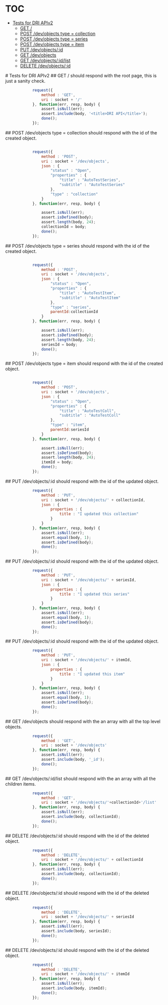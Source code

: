 # TOC
   - [Tests for DRI APIv2](#tests-for-dri-apiv2)
     - [GET /](#tests-for-dri-apiv2-get-)
     - [POST /dev/objects type = collection](#tests-for-dri-apiv2-post-devobjects-type--collection)
     - [POST /dev/objects type = series](#tests-for-dri-apiv2-post-devobjects-type--series)
     - [POST /dev/objects type = item](#tests-for-dri-apiv2-post-devobjects-type--item)
     - [PUT /dev/objects/:id](#tests-for-dri-apiv2-put-devobjectsid)
     - [GET /dev/objects](#tests-for-dri-apiv2-get-devobjects)
     - [GET /dev/objects/:id/list](#tests-for-dri-apiv2-get-devobjectsidlist)
     - [DELETE /dev/objects/:id](#tests-for-dri-apiv2-delete-devobjectsid)
<a name="" />
 
<a name="tests-for-dri-apiv2" />
# Tests for DRI APIv2
<a name="tests-for-dri-apiv2-get-" />
## GET /
should respond with the root page, this is just a sanity check.

```js
			request({
				method : 'GET',
				uri : socket + '/'
			}, function(err, resp, body) {
				assert.isNull(err);
				assert.include(body, '<title>DRI API</title>');
				done();
			});
```

<a name="tests-for-dri-apiv2-post-devobjects-type--collection" />
## POST /dev/objects type = collection
should respond with the id of the created object.

```js

			request({
				method : 'POST',
				uri : socket + '/dev/objects',
				json : {
					"status" : "Open",
					"properties" : {
						"title" : "AutoTestSeries",
						"subtitle" : "AutoTestSeries"
					},
					"type" : "collection"
				}
			}, function(err, resp, body) {

				assert.isNull(err);
				assert.isDefined(body);
				assert.length(body, 24);
				collectionId = body;
				done();
			});
```

<a name="tests-for-dri-apiv2-post-devobjects-type--series" />
## POST /dev/objects type = series
should respond with the id of the created object.

```js

			request({
				method : 'POST',
				uri : socket + '/dev/objects',
				json : {
					"status" : "Open",
					"properties" : {
						"title" : "AutoTestItem",
						"subtitle" : "AutoTestItem"
					},
					"type" : "series",
					parentId:collectionId
				}
			}, function(err, resp, body) {

				assert.isNull(err);
				assert.isDefined(body);
				assert.length(body, 24);
				seriesId = body;
				done();
			});
```

<a name="tests-for-dri-apiv2-post-devobjects-type--item" />
## POST /dev/objects type = item
should respond with the id of the created object.

```js

			request({
				method : 'POST',
				uri : socket + '/dev/objects',
				json : {
					"status" : "Open",
					"properties" : {
						"title" : "AutoTestColl",
						"subtitle" : "AutoTestColl"
					},
					"type" : "item",
					parentId:seriesId
				}
			}, function(err, resp, body) {

				assert.isNull(err);
				assert.isDefined(body);
				assert.length(body, 24);
				itemId = body;
				done();
			});
```

<a name="tests-for-dri-apiv2-put-devobjectsid" />
## PUT /dev/objects/:id
should respond with the id of the updated object.

```js
			request({
				method : 'PUT',
				uri : socket + '/dev/objects/' + collectionId,
				json : {
					properties : {
						title : "I updated this collection"
					}
				}
			}, function(err, resp, body) {
				assert.isNull(err);
				assert.equal(body, 1);
				assert.isDefined(body);
				done();
			});
```

<a name="tests-for-dri-apiv2-put-devobjectsid" />
## PUT /dev/objects/:id
should respond with the id of the updated object.

```js
			request({
				method : 'PUT',
				uri : socket + '/dev/objects/' + seriesId,
				json : {
					properties : {
						title : "I updated this series"
					}
				}
			}, function(err, resp, body) {
				assert.isNull(err);
				assert.equal(body, 1);
				assert.isDefined(body);
				done();
			});
```

<a name="tests-for-dri-apiv2-put-devobjectsid" />
## PUT /dev/objects/:id
should respond with the id of the updated object.

```js
			request({
				method : 'PUT',
				uri : socket + '/dev/objects/' + itemId,
				json : {
					properties : {
						title : "I updated this item"
					}
				}
			}, function(err, resp, body) {
				assert.isNull(err);
				assert.equal(body, 1);
				assert.isDefined(body);
				done();
			});
```

<a name="tests-for-dri-apiv2-get-devobjects" />
## GET /dev/objects
should respond with the an array with all the top level objects.

```js
			request({
				method : 'GET',
				uri : socket + '/dev/objects'
			}, function(err, resp, body) {
				assert.isNull(err);
				assert.include(body, '_id');
				done();
			});
```

<a name="tests-for-dri-apiv2-get-devobjectsidlist" />
## GET /dev/objects/:id/list
should respond with the an array with all the children items.

```js
			request({
				method : 'GET',
				uri : socket + '/dev/objects/'+collectionId+'/list'
			}, function(err, resp, body) {
				assert.isNull(err);
				assert.include(body, collectionId);
				done();
			});
```

<a name="tests-for-dri-apiv2-delete-devobjectsid" />
## DELETE /dev/objects/:id
should respond with the id of the deleted object.

```js
			request({
				method : 'DELETE',
				uri : socket + '/dev/objects/' + collectionId
			}, function(err, resp, body) {
				assert.isNull(err);
				assert.include(body, collectionId);
				done();
			});
```

<a name="tests-for-dri-apiv2-delete-devobjectsid" />
## DELETE /dev/objects/:id
should respond with the id of the deleted object.

```js
			request({
				method : 'DELETE',
				uri : socket + '/dev/objects/' + seriesId
			}, function(err, resp, body) {
				assert.isNull(err);
				assert.include(body, seriesId);
				done();
			});
```

<a name="tests-for-dri-apiv2-delete-devobjectsid" />
## DELETE /dev/objects/:id
should respond with the id of the deleted object.

```js
			request({
				method : 'DELETE',
				uri : socket + '/dev/objects/' + itemId
			}, function(err, resp, body) {
				assert.isNull(err);
				assert.include(body, itemId);
				done();
			});
```

